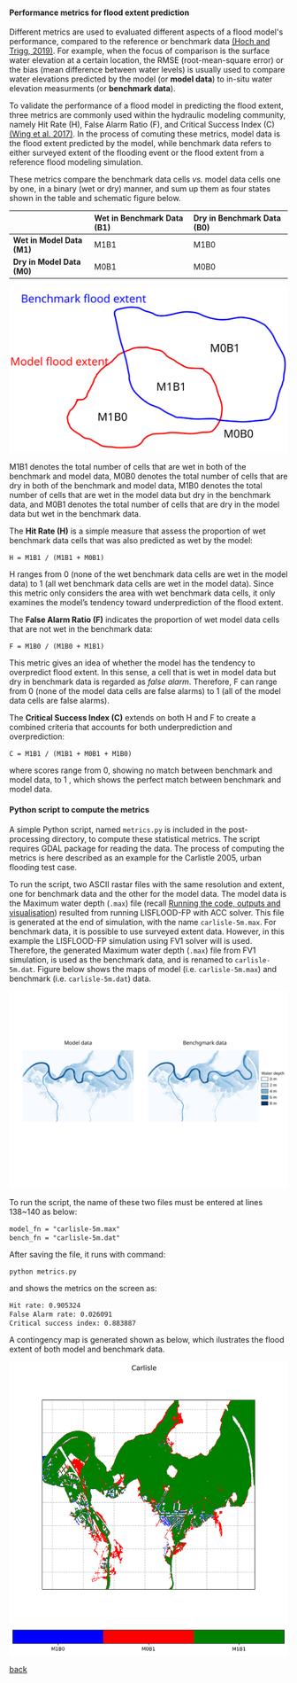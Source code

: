#### Performance metrics for flood extent prediction 

Different metrics are used to evaluated different aspects of a flood model's performance, compared to the reference or benchmark data [(Hoch and Trigg, 2019)](https://iopscience.iop.org/article/10.1088/1748-9326/aaf3d3). For example, when the focus of comparison is the surface water elevation at a certain location, the RMSE (root-mean-square error) or the bias (mean difference between water levels) is usually used to compare water elevations predicted by the model (or **model data**) to in-situ water elevation measurments (or **benchmark data**). 

To validate the performance of a flood model in predicting the flood extent, three metrics are commonly used within the hydraulic modeling community, namely Hit Rate (H), False Alarm Ratio (F), and Critical Success Index (C) [(Wing et al. 2017)](https://agupubs.onlinelibrary.wiley.com/doi/full/10.1002/2017WR020917). In the process of comuting these metrics, model data is the flood extent predicted by the model, while benchmark data refers to either surveyed extent of the flooding event or the flood extent from a reference flood modeling simulation.  

These metrics compare the benchmark data cells _vs._ model data cells one by one, in a binary (wet or dry) manner, and sum up them as four states shown in the table and schematic figure below.  

   |  | **Wet in Benchmark Data (B1)** | **Dry in Benchmark Data (B0)** |
   | :---         | :---      | :--- |
   | **Wet in Model Data (M1)**   | M1B1      | M1B0    |
   | **Dry in Model Data (M0)**   | M0B1      | M0B0    |

![image](/Figures/metrics4.svg)

M1B1 denotes the total number of cells that are wet in both of the benchmark and model data, M0B0 denotes the total number of cells that are dry in both of the benchmark and model data, M1B0 denotes the total number of cells that are wet in the model data but dry in the benchmark data, and M0B1 denotes the total number of cells that are dry in the model data but wet in the benchmark data. 


The **Hit Rate (H)** is a simple measure that assess the proportion of wet benchmark data cells that was also predicted as wet by the model:

````
H = M1B1 / (M1B1 + M0B1)
````

H ranges from 0 (none of the wet benchmark data cells are wet in the model data) to 1 (all wet benchmark data cells are wet in the model data). Since this metric only considers the area with wet benchmark data cells, it only examines the model’s tendency toward underprediction of the flood extent.

The **False Alarm Ratio (F)** indicates the proportion of wet model data cells that are not wet in the benchmark data:

````
F = M1B0 / (M1B0 + M1B1)
````

This metric gives an idea of whether the model has the tendency to overpredict flood extent. In this sense, a cell that is wet in model data but dry in benchmark data is regarded as *false alarm*. Therefore, F can range from 0 (none of the model data cells are false alarms) to 1 (all of the model data cells are false alarms). 

The **Critical Success Index (C)** extends on both H and F to create a combined criteria that accounts for both underprediction and overprediction:

````
C = M1B1 / (M1B1 + M0B1 + M1B0)
````

where scores range from 0, showing no match between benchmark and model data, to 1 , which shows the perfect match between benchmark and model data.

#### Python script to compute the metrics

A simple Python script, named `metrics.py` is included in the post-processing directory, to compute these statistical metrics. The script requires GDAL package for reading the data. The process of computing the metrics is here described as an example for the Carlistle 2005, urban flooding test case.

To run the script, two ASCII rastar files with the same resolution and extent, one for benchmark data and the other for the model data. The model data is the Maximum water depth (`.max`) file (recall [Running the code, outputs and visualisation](/Merewether3.md)) resulted from running LISFLOOD-FP with ACC solver. This file is generated at the end of simulation, with the name `carlisle-5m.max`. For benchmark data, it is possible to use surveyed extent data. However, in this example the LISFLOOD-FP simulation using FV1 solver will is used. Therefore, the generated Maximum water depth (`.max`) file from FV1 simulation, is used as the benchmark data, and is renamed to `carlisle-5m.dat`. Figure below shows the maps of model (i.e. `carlisle-5m.max`) and benchmark (i.e. `carlisle-5m.dat`) data.

![image](/Figures/metrics5.svg)

To run the script, the name of these two files must be entered at lines 138~140 as below:

````
model_fn = "carlisle-5m.max" 
bench_fn = "carlisle-5m.dat" 
````
After saving the file, it runs with command:

````
python metrics.py
````

and shows the metrics on the screen as:

````
Hit rate: 0.905324
False Alarm rate: 0.026091
Critical success index: 0.883887
````
A contingency map is generated shown as below, which ilustrates the flood extent of both model and benchmark data.

![image](/Figures/carl_4.png)

[back](/Carlistle_flooding.md)
